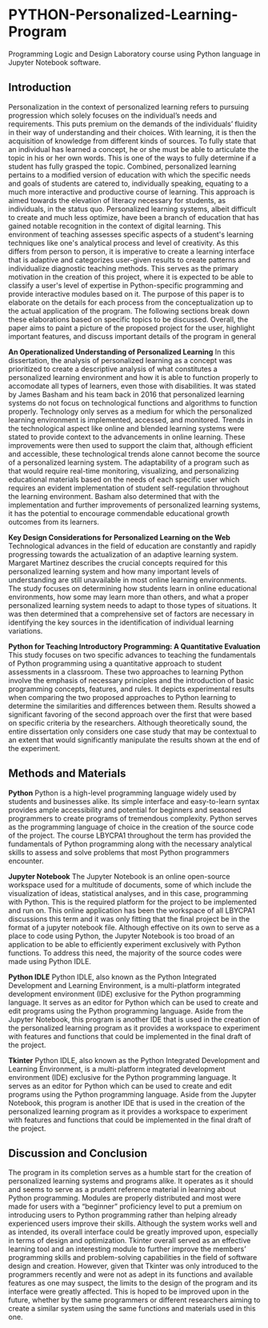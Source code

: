 # PYTHON-Personalized-Learning-Program
Programming Logic and Design Laboratory course using Python language in Jupyter Notebook software.

## Introduction
Personalization in the context of personalized learning refers to pursuing progression which solely focuses on the individual’s needs and requirements. This puts premium on the demands of the individuals’ fluidity in their way of understanding and their choices. With learning, it is then the acquisition of knowledge from different kinds of sources. To fully state that an individual has learned a concept, he or she must be able to articulate the topic in his or her own words. This is one of the ways to fully determine if a student has fully grasped the topic. Combined, personalized learning pertains to a modified version of education with which the specific needs and goals of students are catered to, individually speaking, equating to a much more interactive and productive course of learning. This approach is aimed towards the elevation of literacy necessary for students, as individuals, in the status quo. Personalized learning systems, albeit difficult to create and much less optimize, have been a branch of education that has gained notable recognition in the context of digital learning. This environment of teaching assesses specific aspects of a student's learning techniques like one's analytical process and level of creativity. As this differs from person to person, it is imperative to create a learning interface that is adaptive and categorizes user-given results to create patterns and individualize diagnostic teaching methods. This serves as the primary motivation in the creation of this project, where it is expected to be able to classify a user's level of expertise in Python-specific programming and provide interactive modules based on it. The purpose of this paper is to elaborate on the details for each process from the conceptualization up to the actual application of the program. The following sections break down these elaborations based on specific topics to be discussed. Overall, the paper aims to paint a picture of the proposed project for the user, highlight important features, and discuss important details of the program in general

**An Operationalized Understanding of Personalized Learning**
In this dissertation, the analysis of personalized learning as a concept was prioritized to create a descriptive analysis of what constitutes a personalized learning environment and how it is able to function properly to accomodate all types of learners, even those with disabilities. It was stated by James Basham and his team back in 2016 that personalized learning systems do not focus on technological functions and algorithms to function properly. Technology only serves as a medium for which the personalized learning environment is implemented, accessed, and monitored. Trends in the technological aspect like online and blended learning systems were stated to provide context to the advancements in online learning. These improvements were then used to support the claim that, although efficient and accessible, these technological trends alone cannot become the source of a personalized learning system. The adaptability of a program such as that would require real-time monitoring, visualizing, and personalizing educational materials based on the needs of each specific user which requires an evident implementation of student self-regulation throughout the learning environment. Basham also determined that with the implementation and further improvements of personalized learning systems, it has the potential to encourage commendable educational growth outcomes from its learners.

**Key Design Considerations for Personalized Learning on the Web**
Technological advances in the field of education are constantly and rapidly progressing towards the actualization of an adaptive learning system. Margaret Martinez describes the crucial concepts required for this personalized learning system and how many important levels of understanding are still unavailable in most online learning environments. The study focuses on determining how students learn in online educational environments, how some may learn more than others, and what a proper personalized learning system needs to adapt to those types of situations. It was then determined that a comprehensive set of factors are necessary in identifying the key sources in the identification of individual learning variations.

**Python for Teaching Introductory Programming: A Quantitative Evaluation**
This study focuses on two specific advances to teaching the fundamentals of Python programming using a quantitative approach to student assessments in a classroom. These two approaches to learning Python involve the emphasis of necessary principles and the introduction of basic programming concepts, features, and rules. It depicts experimental results when comparing the two proposed approaches to Python learning to determine the similarities and differences between them. Results showed a significant favoring of the second approach over the first that were based on specific criteria by the researchers. Although theoretically sound, the entire dissertation only considers one case study that may be contextual to an extent that would significantly manipulate the results shown at the end of the experiment.

## Methods and Materials

**Python**
Python is a high-level programming language widely used by students and businesses alike. Its simple interface and easy-to-learn syntax provides ample accessibility and potential for beginners and seasoned programmers to create programs of tremendous complexity. Python serves as the programming language of choice in the creation of the source code of the project. The course LBYCPA1 throughout the term has provided the fundamentals of Python programming along with the necessary analytical skills to assess and solve problems that most Python programmers encounter.

**Jupyter Notebook**
The Jupyter Notebook is an online open-source workspace used for a multitude of documents, some of which include the visualization of ideas, statistical analyses, and in this case, programming with Python. This is the required platform for the project to be implemented and run on. This online application has been the workspace of all LBYCPA1 discussions this term and it was only fitting that the final project be in the format of a jupyter notebook file. Although effective on its own to serve as a place to code using Python, the Jupyter Notebook is too broad of an application to be able to efficiently experiment exclusively with Python functions. To address this need, the majority of the source codes were made using Python IDLE.

**Python IDLE**
Python IDLE, also known as the Python Integrated Development and Learning Environment, is a multi-platform integrated development environment (IDE) exclusive for the Python programming language. It serves as an editor for Python which can be used to create and edit programs using the Python programming language. Aside from the Jupyter Notebook, this program is another IDE that is used in the creation of the personalized learning program as it provides a workspace to experiment with features and functions that could be implemented in the final draft of the project.

**Tkinter**
Python IDLE, also known as the Python Integrated Development and Learning Environment, is a multi-platform integrated development environment (IDE) exclusive for the Python programming language. It serves as an editor for Python which can be used to create and edit programs using the Python programming language. Aside from the Jupyter Notebook, this program is another IDE that is used in the creation of the personalized learning program as it provides a workspace to experiment with features and functions that could be implemented in the final draft of the project.

## Discussion and Conclusion
The program in its completion serves as a humble start for the creation of personalized learning systems and programs alike. It operates as it should and seems to serve as a prudent reference material in learning about Python programming. Modules are properly distributed and most were made for users with a “beginner” proficiency level to put a premium on introducing users to Python programming rather than helping already experienced users improve their skills. Although the system works well and as intended, its overall interface could be greatly improved upon, especially in terms of design and optimization. Tkinter overall served as an effective learning tool and an interesting module to further improve the members’ programming skills and problem-solving capabilities in the field of software design and creation. However, given that Tkinter was only introduced to the programmers recently and were not as adept in its functions and available features as one may suspect, the limits to the design of the program and its interface were greatly affected. This is hoped to be improved upon in the future, whether by the same programmers or different researchers aiming to create a similar system using the same functions and materials used in this one.

